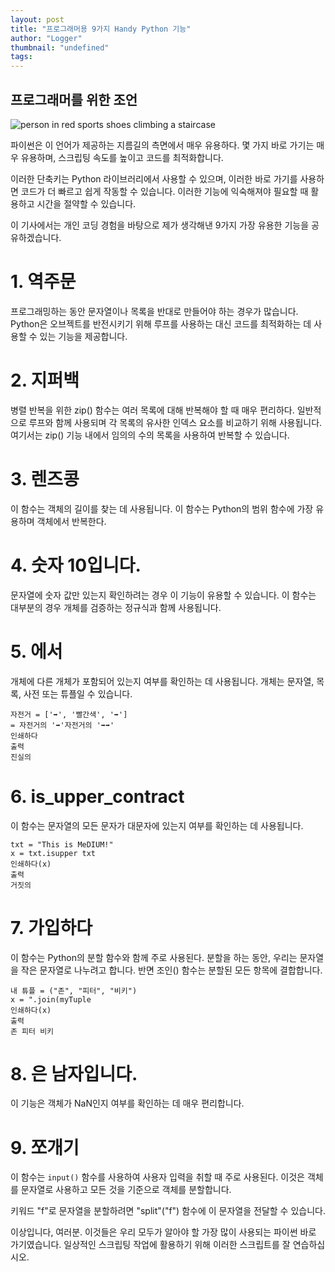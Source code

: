 ```yaml
---
layout: post
title: "프로그래머용 9가지 Handy Python 기능"
author: "Logger"
thumbnail: "undefined"
tags: 
---
```



## 프로그래머를 위한 조언

![person in red sports shoes climbing a staircase](https://miro.medium.com/max/3600/0*bbRvLKTAocxudJkJ)

파이썬은 이 언어가 제공하는 지름길의 측면에서 매우 유용하다. 몇 가지 바로 가기는 매우 유용하며, 스크립팅 속도를 높이고 코드를 최적화합니다.

이러한 단축키는 Python 라이브러리에서 사용할 수 있으며, 이러한 바로 가기를 사용하면 코드가 더 빠르고 쉽게 작동할 수 있습니다. 이러한 기능에 익숙해져야 필요할 때 활용하고 시간을 절약할 수 있습니다.

이 기사에서는 개인 코딩 경험을 바탕으로 제가 생각해낸 9가지 가장 유용한 기능을 공유하겠습니다.

# 1. 역주문

프로그래밍하는 동안 문자열이나 목록을 반대로 만들어야 하는 경우가 많습니다. Python은 오브젝트를 반전시키기 위해 루프를 사용하는 대신 코드를 최적화하는 데 사용할 수 있는 기능을 제공합니다.

# 2. 지퍼백

병렬 반복을 위한 zip() 함수는 여러 목록에 대해 반복해야 할 때 매우 편리하다. 일반적으로 루프와 함께 사용되며 각 목록의 유사한 인덱스 요소를 비교하기 위해 사용됩니다. 여기서는 zip() 기능 내에서 임의의 수의 목록을 사용하여 반복할 수 있습니다.

# 3. 렌즈콩

이 함수는 객체의 길이를 찾는 데 사용됩니다. 이 함수는 Python의 범위 함수에 가장 유용하며 객체에서 반복한다.

# 4. 숫자 10입니다.

문자열에 숫자 값만 있는지 확인하려는 경우 이 기능이 유용할 수 있습니다. 이 함수는 대부분의 경우 개체를 검증하는 정규식과 함께 사용됩니다.

# 5. 에서

개체에 다른 개체가 포함되어 있는지 여부를 확인하는 데 사용됩니다. 개체는 문자열, 목록, 사전 또는 튜플일 수 있습니다.

```undefined
자전거 = ['➡', '빨간색', '➡']
= 자전거의 '➡'자전거의 '➡➡'
인쇄하다
출력
진실의
```

# 6. is_upper_contract

이 함수는 문자열의 모든 문자가 대문자에 있는지 여부를 확인하는 데 사용됩니다.

```undefined
txt = "This is MeDIUM!"
x = txt.isupper txt
인쇄하다(x)
출력
거짓의
```

# 7. 가입하다

이 함수는 Python의 분할 함수와 함께 주로 사용된다. 분할을 하는 동안, 우리는 문자열을 작은 문자열로 나누려고 합니다. 반면 조인() 함수는 분할된 모든 항목에 결합합니다.

```undefined
내 튜플 = ("존", "피터", "비키")
x = ".join(myTuple
인쇄하다(x)
출력
존 피터 비키
```

# 8. 은 남자입니다.

이 기능은 객체가 NaN인지 여부를 확인하는 데 매우 편리합니다.

# 9. 쪼개기

이 함수는 `input()` 함수를 사용하여 사용자 입력을 취할 때 주로 사용된다. 이것은 객체를 문자열로 사용하고 모든 것을 기준으로 객체를 분할합니다.

키워드 "f"로 문자열을 분할하려면 "split"("f") 함수에 이 문자열을 전달할 수 있습니다.

이상입니다, 여러분. 이것들은 우리 모두가 알아야 할 가장 많이 사용되는 파이썬 바로 가기였습니다. 일상적인 스크립팅 작업에 활용하기 위해 이러한 스크립트를 잘 연습하십시오.